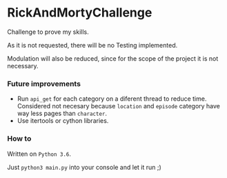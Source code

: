 # RickAndMortyChallenge
Challenge to prove my skills. 

As it is not requested, there will be no Testing implemented. 

Modulation will also be reduced, since for the scope of the project it is not necessary.

### Future improvements
* Run `api_get` for each category on a diferent thread to reduce time. Considered not necesary because `location` and `episode` category have way less pages than `character`.
* Use itertools or cython libraries. 

### How to
Written on `Python 3.6`.

Just `python3 main.py` into your console and let it run ;)